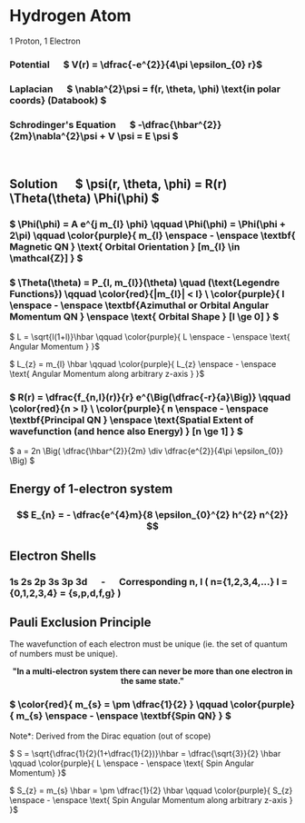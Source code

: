 # Hydrogen Atom

1 Proton, 1 Electron

### Potential &emsp; $ V(r) = \dfrac{-e^{2}}{4\pi \epsilon_{0} r}$

### Laplacian &emsp; $ \nabla^{2}\psi = f(r, \theta, \phi) \text{in polar coords} (Databook) $

### Schrodinger's Equation &emsp; $ -\dfrac{\hbar^{2}}{2m}\nabla^{2}\psi + V \psi = E \psi $
 
</br>

## Solution &emsp; $ \psi(r, \theta, \phi) = R(r) \Theta(\theta) \Phi(\phi) $

### $ \Phi(\phi) = A e^{j m_{l} \phi} \qquad \Phi(\phi) = \Phi(\phi + 2\pi) \qquad \color{purple}{ m_{l} \enspace - \enspace \textbf{ Magnetic QN } \text{ Orbital Orientation } [m_{l} \in \mathcal{Z}] } $

### $ \Theta(\theta) = P_{l, m_{l}}(\theta) \quad (\text{Legendre Functions}) \qquad \color{red}{|m_{l}| < l}  \\ \color{purple}{ l \enspace - \enspace \textbf{Azimuthal or Orbital Angular Momentum QN } \enspace \text{ Orbital Shape }  [l \ge 0] } $

$ L = \sqrt{l(1+l)}\hbar \qquad \color{purple}{ L \enspace - \enspace \text{ Angular Momentum } }$

$ L_{z} = m_{l} \hbar \qquad \color{purple}{ L_{z} \enspace - \enspace \text{ Angular Momentum along arbitrary z-axis } }$

### $ R(r) = \dfrac{f_{n,l}(r)}{r} e^{\Big(\dfrac{-r}{a}\Big)} \qquad \color{red}{n > l}  \\ \color{purple}{ n \enspace - \enspace \textbf{Principal QN } \enspace \text{Spatial Extent of wavefunction (and hence also Energy) } [n \ge 1] } $

$ a = 2n \Big( \dfrac{\hbar^{2}}{2m} \div \dfrac{e^{2}}{4\pi \epsilon_{0}} \Big) $

## Energy of 1-electron system

### $$ E_{n} = - \dfrac{e^{4}m}{8 \epsilon_{0}^{2} h^{2} n^{2}} $$

## Electron Shells
### 1s 2s 2p 3s 3p 3d &emsp; - &emsp; Corresponding n, l ( n={1,2,3,4,...} l = {0,1,2,3,4} = {s,p,d,f,g} )

## Pauli Exclusion Principle

The wavefunction of each electron must be unique (ie. the set of quantum of numbers must be unique).

$$\textbf{ "In a multi-electron system there can never be more than one electron in the same state." } $$

### $ \color{red}{ m_{s} = \pm \dfrac{1}{2} } \qquad \color{purple}{ m_{s} \enspace - \enspace \textbf{Spin QN} } $

Note*: Derived from the Dirac equation (out of scope)

$ S = \sqrt{\dfrac{1}{2}(1+\dfrac{1}{2})}\hbar = \dfrac{\sqrt{3}}{2} \hbar \qquad \color{purple}{ L \enspace - \enspace \text{ Spin Angular Momentum} }$

$ S_{z} = m_{s} \hbar = \pm \dfrac{1}{2} \hbar \qquad \color{purple}{ S_{z} \enspace - \enspace \text{ Spin Angular Momentum along arbitrary z-axis } }$
